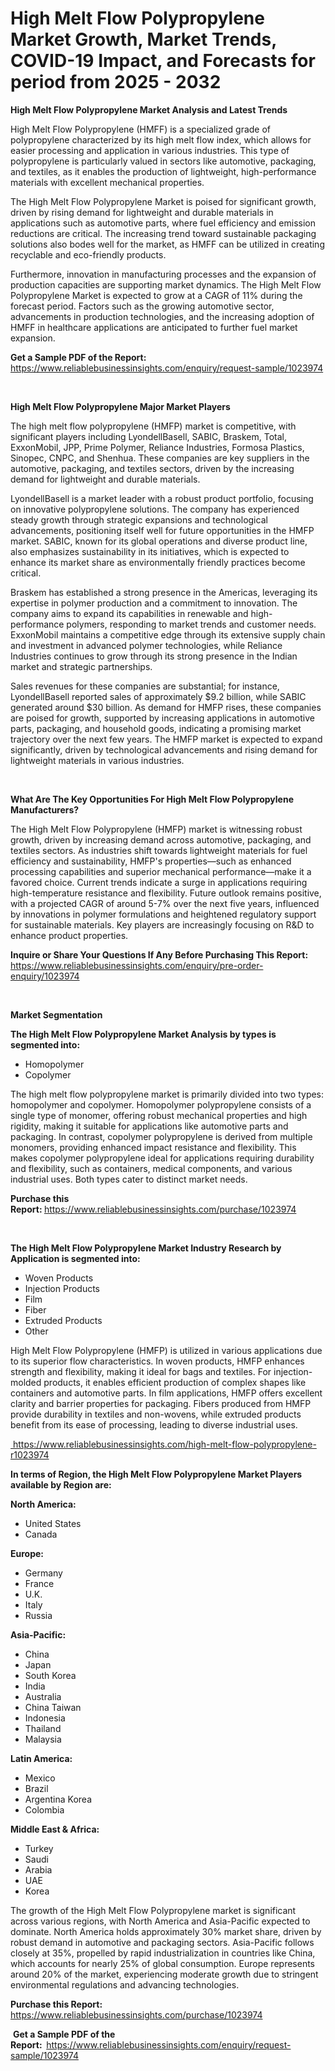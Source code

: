 <p><h1>High Melt Flow Polypropylene Market Growth, Market Trends, COVID-19 Impact, and Forecasts for period from 2025 - 2032</h1></p><p><strong>High Melt Flow Polypropylene Market Analysis and Latest Trends</strong></p>
<p><p>High Melt Flow Polypropylene (HMFF) is a specialized grade of polypropylene characterized by its high melt flow index, which allows for easier processing and application in various industries. This type of polypropylene is particularly valued in sectors like automotive, packaging, and textiles, as it enables the production of lightweight, high-performance materials with excellent mechanical properties. </p><p>The High Melt Flow Polypropylene Market is poised for significant growth, driven by rising demand for lightweight and durable materials in applications such as automotive parts, where fuel efficiency and emission reductions are critical. The increasing trend toward sustainable packaging solutions also bodes well for the market, as HMFF can be utilized in creating recyclable and eco-friendly products. </p><p>Furthermore, innovation in manufacturing processes and the expansion of production capacities are supporting market dynamics. The High Melt Flow Polypropylene Market is expected to grow at a CAGR of 11% during the forecast period. Factors such as the growing automotive sector, advancements in production technologies, and the increasing adoption of HMFF in healthcare applications are anticipated to further fuel market expansion.</p></p>
<p><strong>Get a Sample PDF of the Report:&nbsp;</strong> <a href="https://www.reliablebusinessinsights.com/enquiry/request-sample/1023974?utm_campaign=60&utm_medium=2&utm_source=Github&utm_content=ia&utm_term=17042025&utm_id=high-melt-flow-polypropylene">https://www.reliablebusinessinsights.com/enquiry/request-sample/1023974</a></p>
<p>&nbsp;</p>
<p><strong>High Melt Flow Polypropylene Major Market Players</strong></p>
<p><p>The high melt flow polypropylene (HMFP) market is competitive, with significant players including LyondellBasell, SABIC, Braskem, Total, ExxonMobil, JPP, Prime Polymer, Reliance Industries, Formosa Plastics, Sinopec, CNPC, and Shenhua. These companies are key suppliers in the automotive, packaging, and textiles sectors, driven by the increasing demand for lightweight and durable materials.</p><p>LyondellBasell is a market leader with a robust product portfolio, focusing on innovative polypropylene solutions. The company has experienced steady growth through strategic expansions and technological advancements, positioning itself well for future opportunities in the HMFP market. SABIC, known for its global operations and diverse product line, also emphasizes sustainability in its initiatives, which is expected to enhance its market share as environmentally friendly practices become critical.</p><p>Braskem has established a strong presence in the Americas, leveraging its expertise in polymer production and a commitment to innovation. The company aims to expand its capabilities in renewable and high-performance polymers, responding to market trends and customer needs. ExxonMobil maintains a competitive edge through its extensive supply chain and investment in advanced polymer technologies, while Reliance Industries continues to grow through its strong presence in the Indian market and strategic partnerships.</p><p>Sales revenues for these companies are substantial; for instance, LyondellBasell reported sales of approximately $9.2 billion, while SABIC generated around $30 billion. As demand for HMFP rises, these companies are poised for growth, supported by increasing applications in automotive parts, packaging, and household goods, indicating a promising market trajectory over the next few years. The HMFP market is expected to expand significantly, driven by technological advancements and rising demand for lightweight materials in various industries.</p></p>
<p>&nbsp;</p>
<p><strong>What Are The Key Opportunities For High Melt Flow Polypropylene Manufacturers?</strong></p>
<p><p>The High Melt Flow Polypropylene (HMFP) market is witnessing robust growth, driven by increasing demand across automotive, packaging, and textiles sectors. As industries shift towards lightweight materials for fuel efficiency and sustainability, HMFP's properties—such as enhanced processing capabilities and superior mechanical performance—make it a favored choice. Current trends indicate a surge in applications requiring high-temperature resistance and flexibility. Future outlook remains positive, with a projected CAGR of around 5-7% over the next five years, influenced by innovations in polymer formulations and heightened regulatory support for sustainable materials. Key players are increasingly focusing on R&D to enhance product properties.</p></p>
<p><strong>Inquire or Share Your Questions If Any Before Purchasing This Report:</strong> <a href="https://www.reliablebusinessinsights.com/enquiry/pre-order-enquiry/1023974?utm_campaign=60&utm_medium=2&utm_source=Github&utm_content=ia&utm_term=17042025&utm_id=high-melt-flow-polypropylene">https://www.reliablebusinessinsights.com/enquiry/pre-order-enquiry/1023974</a></p>
<p>&nbsp;</p>
<p><strong>Market Segmentation</strong></p>
<p><strong>The High Melt Flow Polypropylene Market Analysis by types is segmented into:</strong></p>
<p><ul><li>Homopolymer</li><li>Copolymer</li></ul></p>
<p><p>The high melt flow polypropylene market is primarily divided into two types: homopolymer and copolymer. Homopolymer polypropylene consists of a single type of monomer, offering robust mechanical properties and high rigidity, making it suitable for applications like automotive parts and packaging. In contrast, copolymer polypropylene is derived from multiple monomers, providing enhanced impact resistance and flexibility. This makes copolymer polypropylene ideal for applications requiring durability and flexibility, such as containers, medical components, and various industrial uses. Both types cater to distinct market needs.</p></p>
<p><strong>Purchase this Report:&nbsp;</strong><a href="https://www.reliablebusinessinsights.com/purchase/1023974?utm_campaign=60&utm_medium=2&utm_source=Github&utm_content=ia&utm_term=17042025&utm_id=high-melt-flow-polypropylene">https://www.reliablebusinessinsights.com/purchase/1023974</a></p>
<p>&nbsp;</p>
<p><strong>The High Melt Flow Polypropylene Market Industry Research by Application is segmented into:</strong></p>
<p><ul><li>Woven Products</li><li>Injection Products</li><li>Film</li><li>Fiber</li><li>Extruded Products</li><li>Other</li></ul></p>
<p><p>High Melt Flow Polypropylene (HMFP) is utilized in various applications due to its superior flow characteristics. In woven products, HMFP enhances strength and flexibility, making it ideal for bags and textiles. For injection-molded products, it enables efficient production of complex shapes like containers and automotive parts. In film applications, HMFP offers excellent clarity and barrier properties for packaging. Fibers produced from HMFP provide durability in textiles and non-wovens, while extruded products benefit from its ease of processing, leading to diverse industrial uses.</p></p>
<p><a href="https://www.reliablebusinessinsights.com/high-melt-flow-polypropylene-r1023974?utm_campaign=60&utm_medium=2&utm_source=Github&utm_content=ia&utm_term=17042025&utm_id=high-melt-flow-polypropylene">&nbsp;https://www.reliablebusinessinsights.com/high-melt-flow-polypropylene-r1023974</a></p>
<p><strong>In terms of Region, the High Melt Flow Polypropylene Market Players available by Region are:</strong></p>
<p>
    <p> <strong> North America: </strong>
        <ul>
            <li>United States</li>
            <li>Canada</li>
        </ul>
        </p> 
    <p> <strong> Europe: </strong>
        <ul>
            <li>Germany</li>
            <li>France</li>
            <li>U.K.</li>
            <li>Italy</li>
            <li>Russia</li>
        </ul>
        </p> 
    <p> <strong> Asia-Pacific: </strong>
        <ul>
            <li>China</li>
            <li>Japan</li>
            <li>South Korea</li>
            <li>India</li>
            <li>Australia</li>
            <li>China Taiwan</li>
            <li>Indonesia</li>
            <li>Thailand</li>
            <li>Malaysia</li>
        </ul>
        </p> 
    <p> <strong> Latin America: </strong>
        <ul>
            <li>Mexico</li>
            <li>Brazil</li>
            <li>Argentina Korea</li>
            <li>Colombia</li>
        </ul>
        </p> 
    <p> <strong> Middle East & Africa: </strong>
        <ul>
            <li>Turkey</li>
            <li>Saudi</li>
            <li>Arabia</li>
            <li>UAE</li>
            <li>Korea</li>
        </ul>
    </p>
    </p>
<p><p>The growth of the High Melt Flow Polypropylene market is significant across various regions, with North America and Asia-Pacific expected to dominate. North America holds approximately 30% market share, driven by robust demand in automotive and packaging sectors. Asia-Pacific follows closely at 35%, propelled by rapid industrialization in countries like China, which accounts for nearly 25% of global consumption. Europe represents around 20% of the market, experiencing moderate growth due to stringent environmental regulations and advancing technologies.</p></p>
<p><strong>Purchase this Report: </strong><a href="https://www.reliablebusinessinsights.com/purchase/1023974?utm_campaign=60&utm_medium=2&utm_source=Github&utm_content=ia&utm_term=17042025&utm_id=high-melt-flow-polypropylene">https://www.reliablebusinessinsights.com/purchase/1023974</a></p>
<p>&nbsp;<strong>Get a Sample PDF of the Report:&nbsp;&nbsp;</strong><a href="https://www.reliablebusinessinsights.com/enquiry/request-sample/1023974?utm_campaign=60&utm_medium=2&utm_source=Github&utm_content=ia&utm_term=17042025&utm_id=high-melt-flow-polypropylene">https://www.reliablebusinessinsights.com/enquiry/request-sample/1023974</a></p>
<p><strong></strong></p>
<p><p></p><p></p><p></p></p>